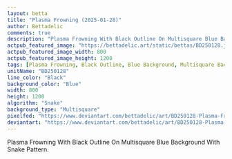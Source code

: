 ```yaml
---
layout: betta
title: "Plasma Frowning (2025-01-28)"
author: Bettadelic
comments: true
description: "Plasma Frowning With Black Outline On Multisquare Blue Background With Snake Pattern."
actpub_featured_image: "https://bettadelic.art/static/bettas/BD250128.jpg"
actpub_featured_image_width: 800
actpub_featured_image_height: 1200
tags: [Plasma Frowning, Black Outline, Blue Background, Multisquare Background Pattern, Snake Pattern, January 2025]
unitName: "BD250128"
line_color: "Black"
background_color: "Blue"
width: 800
height: 1200
algorithm: "Snake"
background_type: "Multisquare"
pixelfed: "https://www.deviantart.com/bettadelic/art/BD250128-Plasma-Frowning-2025-01-28-1152597206"
deviantart: "https://www.deviantart.com/bettadelic/art/BD250128-Plasma-Frowning-2025-01-28-1152597206"
---
```


Plasma Frowning With Black Outline On Multisquare Blue Background With Snake Pattern.
